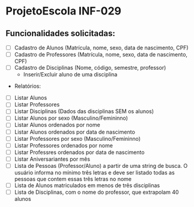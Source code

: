 # ProjetoEscola INF-029
## Funcionalidades solicitadas: 
- [ ] Cadastro de Alunos (Matrícula, nome, sexo, data de nascimento, CPF)
- [ ] Cadastro de Professores (Matrícula, nome, sexo, data de nascimento, CPF)
- [ ] Cadastro de Disciplinas (Nome, código, semestre, professor)
    - Inserir/Excluir aluno de uma disciplina
- Relatórios:
- [ ] Listar Alunos
- [ ] Listar Professores
- [ ] Listar Disciplinas (Dados das disciplinas SEM os alunos)
- [ ] Listar Alunos por sexo (Masculino/Femininno)
- [ ] Listar Alunos ordenados por nome
- [ ] Listar Alunos ordenados por data de nascimento
- [ ] Listar Professores por sexo (Masculino/Femininno)
- [ ] Listar Professores ordenados por nome
- [ ] Listar Professres ordenados por data de nascimento
- [ ] Listar Aniversariantes por mês
- [ ] Lista de Pessoas (Professor/Aluno) a partir de uma string de busca. O usuário informa no mínimo três letras e deve ser listado todas as pessoas que contem essas três letras no nome
- [ ] Lista de Alunos matriculados em menos de três disciplinas
- [ ] Lista de Disciplinas, com o nome do professor, que extrapolam 40 alunos
